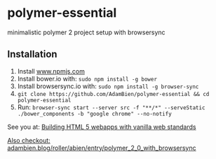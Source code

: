 # polymer-essential
minimalistic polymer 2 project setup with browsersync

## Installation

1. Install www.npmjs.com
2. Install bower.io with: `sudo npm install -g bower`
3. Install browsersync.io with: `sudo npm install -g browser-sync`
4. `git clone https://github.com/AdamBien/polymer-essential && cd polymer-essential`
5. Run: `browser-sync start --server src -f "**/*" --serveStatic ./bower_components -b "google chrome" --no-notify`

See you at: [Building HTML 5 webapps with vanilla web standards](http://workshops.adam-bien.com/web-essentials.htm)

[Also checkout: adambien.blog/roller/abien/entry/polymer_2_0_with_browsersync](http://adambien.blog/roller/abien/entry/polymer_2_0_with_browsersync)
